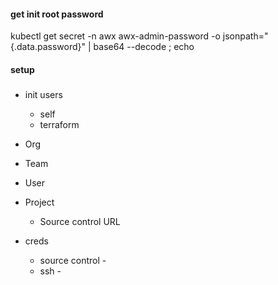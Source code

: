 #### get init root password
kubectl get secret -n awx awx-admin-password -o jsonpath="{.data.password}" | base64 --decode ; echo

#### setup

###
- init users
  - self
  - terraform


- Org
- Team
- User
- Project
    - Source control URL
- creds
    - source control  - 
    - ssh - 